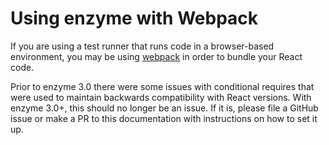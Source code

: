 # Using enzyme with Webpack

If you are using a test runner that runs code in a browser-based environment, you may be using
[webpack](https://webpack.js.org/) in order to bundle your React code.

Prior to enzyme 3.0 there were some issues with conditional requires that were used
to maintain backwards compatibility with React versions. With enzyme 3.0+, this
should no longer be an issue. If it is, please file a GitHub issue or make a PR
to this documentation with instructions on how to set it up.
